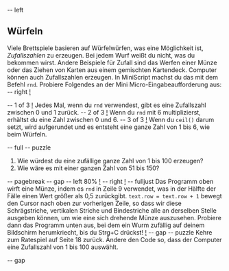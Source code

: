 -- left
## Würfeln
Viele Brettspiele basieren auf Würfelwürfen, was eine Möglichkeit ist, _Zufallszahlen_ zu erzeugen. Bei jedem Wurf weißt du nicht, was du bekommen wirst. Andere Beispiele für Zufall sind das Werfen einer Münze oder das Ziehen von Karten aus einem gemischten Kartendeck.
Computer können auch Zufallszahlen erzeugen. In MiniScript machst du das mit dem Befehl `rnd`.
Probiere Folgendes an der Mini Micro-Eingabeaufforderung aus:
-- right
[!](p32-diceBot.png)

-- 1 of 3
[!](p32-rndScreen1.png)
Jedes Mal, wenn du `rnd` verwendest, gibt es eine Zufallszahl zwischen 0 und 1 zurück.
-- 2 of 3
[!](p32-rndScreen2.png)
Wenn du `rnd` mit 6 multiplizierst, erhältst du eine Zahl zwischen 0 und 6.
-- 3 of 3
[!](p32-rndScreen3.png)
Wenn du `ceil()` darum setzt, wird aufgerundet und es entsteht eine ganze Zahl von 1 bis 6, wie beim Würfeln.

-- full
-- puzzle
1. Wie würdest du eine zufällige ganze Zahl von 1 bis 100 erzeugen?
2. Wie wäre es mit einer ganzen Zahl von 51 bis 150?

-- pagebreak
-- gap
-- left 80%
[!](p32-listing1.png)
-- right
[!](p32-coin.png)
-- fulljust
Das Programm oben wirft eine Münze, indem es `rnd` in Zeile 9 verwendet, was in der Hälfte der Fälle einen Wert größer als 0,5 zurückgibt.
`text.row = text.row + 1` bewegt den Cursor nach oben zur vorherigen Zeile, so dass wir diese Schrägstriche, vertikalen Striche und Bindestriche alle an derselben Stelle ausgeben können, um wie eine sich drehende Münze auszusehen.
Probiere dann das Programm unten aus, bei dem ein Wurm zufällig auf deinem Bildschirm herumkriecht, bis du Strg+C drückst!
[!](p32-listing2.png)
-- gap
-- puzzle
Kehre zum Ratespiel auf Seite 18 zurück. Ändere den Code so, dass der Computer eine Zufallszahl von 1 bis 100 auswählt.

-- gap
